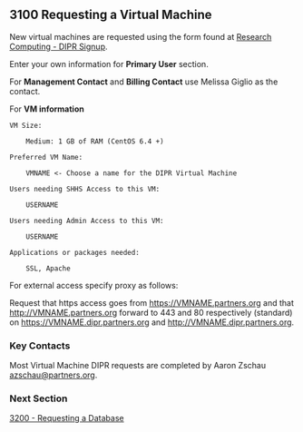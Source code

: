 ## 3100 Requesting a Virtual Machine

New virtual machines are requested using the form found at [Research Computing - DIPR Signup](https://rc.partners.org/dipr_signup).

Enter your own information for **Primary User** section.

For **Management Contact** and **Billing Contact** use Melissa Giglio as the contact.

For **VM information**

```
VM Size:

    Medium: 1 GB of RAM (CentOS 6.4 +)

Preferred VM Name:

    VMNAME <- Choose a name for the DIPR Virtual Machine

Users needing SHHS Access to this VM:

    USERNAME

Users needing Admin Access to this VM:

    USERNAME

Applications or packages needed:

    SSL, Apache
```

For external access specify proxy as follows:

Request that https access goes from https://VMNAME.partners.org and that http://VMNAME.partners.org forward to 443 and 80 respectively (standard) on https://VMNAME.dipr.partners.org and http://VMNAME.dipr.partners.org.

### Key Contacts

Most Virtual Machine DIPR requests are completed by Aaron Zschau <azschau@partners.org>.


### Next Section

[3200 - Requesting a Database](https://github.com/sleepepi/howto/blob/master/3000-provisioning/3200-requesting-a-database.md)
